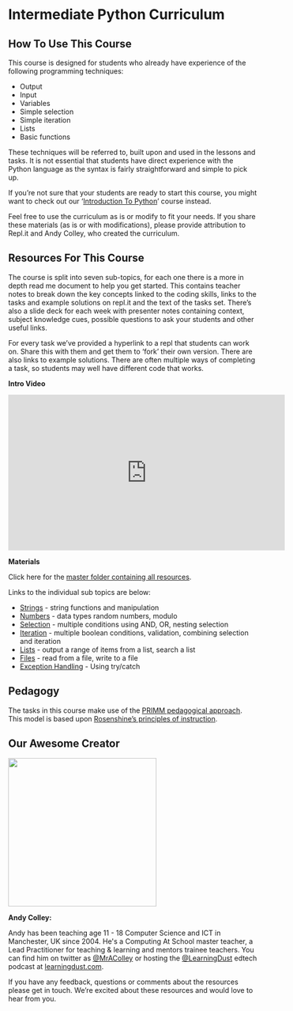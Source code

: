 # **Intermediate Python Curriculum**

## **How To Use This Course**

This course is designed for students who already have experience of the following programming techniques:
- Output
- Input
- Variables
- Simple selection
- Simple iteration
- Lists
- Basic functions

These techniques will be referred to, built upon and used in the lessons and tasks.  It is not essential that students have direct experience with the Python language as the syntax is fairly straightforward and simple to pick up.

If you’re not sure that your students are ready to start this course, you might want to check out our ‘[Introduction To Python](https://docs.repl.it/curriculum/introPython)’ course instead.

Feel free to use the curriculum as is or modify to fit your needs. If you share these materials (as is or with modifications), please provide attribution to Repl.it and Andy Colley, who created the curriculum.

## **Resources For This Course**

The course is split into seven sub-topics, for each one there is a more in depth read me document to help you get started.  This contains teacher notes to break down the key concepts linked to the coding skills, links to the tasks and example solutions on repl.it and the text of the tasks set.  There’s also a slide deck for each week with presenter notes containing context, subject knowledge cues, possible questions to ask your students and other useful links.

For every task we’ve provided a hyperlink to a repl that students can work on.  Share this with them and get them to ‘fork’ their own version. There are also links to example solutions. There are often multiple ways of completing a task, so students may well have different code that works.

**Intro Video**


<iframe width="560" height="315" src="https://www.youtube.com/embed/RkhricaF5Jc" frameborder="0" allow="accelerometer; autoplay; clipboard-write; encrypted-media; gyroscope; picture-in-picture" allowfullscreen></iframe>


**Materials**

Click here for the [master folder containing all resources](https://drive.google.com/drive/folders/1cOtJLGhjBoc27cj7FQLP78ADnZ7D0y-6?usp=sharing).

Links to the individual sub topics are below:
- [Strings](https://drive.google.com/drive/folders/1J7JqajOuTB1nsEnu6wy-lNxXyeAN062Y?usp=sharing) - string functions and manipulation
- [Numbers](https://drive.google.com/drive/folders/1v8rEV4jNlbNMOuPOxCelwism9D8yvj8K?usp=sharing) - data types random numbers, modulo
- [Selection](https://drive.google.com/drive/folders/1PKyQgFfc4lBYXB7oIdG8CPhETnOJyFHh?usp=sharing) - multiple conditions using AND, OR, nesting selection
- [Iteration](https://drive.google.com/drive/folders/1GATYadADxJnYBOF6WRq9_kWbQ5AgYepa?usp=sharing) - multiple boolean conditions, validation, combining selection and iteration
- [Lists](https://drive.google.com/drive/folders/1A2SLvxSZPGD180wYYa_QuWoJFYJ53H-S?usp=sharing) - output a range of items from a list, search a list
- [Files](https://drive.google.com/drive/folders/1fnyhMq618-5ixP_JxGTg5Y1SJjx25yes?usp=sharing) - read from a file, write to a file
- [Exception Handling](https://drive.google.com/drive/folders/1Ty16cT9-JTj9wGQbsmsW2vm_WHn5KQac?usp=sharing) - Using try/catch

## **Pedagogy**

The tasks in this course make use of the [PRIMM pedagogical approach](https://primming.wordpress.com/).  This model is based upon [Rosenshine’s principles of instruction](https://www.aft.org/sites/default/files/periodicals/Rosenshine.pdf).

## **Our Awesome Creator**

<img class="profile_pic" src="/images/curriculumImg/andy.jpg" width="300px"/>

**Andy Colley:**

Andy has been teaching age 11 - 18 Computer Science and ICT in Manchester, UK  since 2004. He's a Computing At School master teacher, a Lead Practitioner for teaching & learning and mentors trainee teachers. You can find him on twitter as [@MrAColley](https://twitter.com/mracolley) or hosting the [@LearningDust](https://twitter.com/learningdust) edtech podcast at [learningdust.com](https://www.learningdust.com/).

If you have any feedback, questions or comments about the resources please get in touch.  We’re excited about these resources and would love to hear from you.